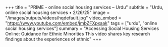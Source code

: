 +++
title = "PRIME - online social housing services – Urdu"
subtitle = "Urdu, online social housing services • 2/26/25"
image = "/images/outputs/videos/hqdefault.jpg"
video_embed = "https://www.youtube.com/embed/jmbZFXpxaak"
tags = ["urdu", "online social housing services"]
summary = "Accessing Social Housing Services Online: Guidance for Ethnic Minorities This video shares key research findings about the experiences of ethnic"
+++
